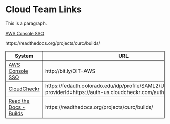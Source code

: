 # Cloud Team Links

<p>This is a paragraph.</p>

<a href="http://bit.ly/OIT-AWS" target="_blank">AWS Console SSO</a>

<html>
<head>
<style>
table, th, td {
  border: 1px solid black;
  border-collapse: collapse;
}
</style>
</head>
<body>

<table>
  <tr>
    <th style="white-space: nowrap">System</th>
    <th>URL</th>
  </tr>
  <tr>
    <td><a href="http://bit.ly/OIT-AWS" target="_blank">AWS Console SSO</a></td>
    <td>http://bit.ly/OIT-AWS</td>
  </tr>
  <tr>
    <td><a href="https://fedauth.colorado.edu/idp/profile/SAML2/Unsolicited/SSO?providerId=https://auth-us.cloudcheckr.com/auth" target="_blank">CloudCheckr</a></td>
    <td>https://fedauth.colorado.edu/idp/profile/SAML2/Unsolicited/SSO?providerId=https://auth-us.cloudcheckr.com/auth</td>
  </tr>
  <tr>
    <td><a href="https://readthedocs.org/projects/curc/builds/" target="_blank">Read the Docs - Builds</a></td>
    <td>https://readthedocs.org/projects/curc/builds/</td>
  </tr>
https://readthedocs.org/projects/curc/builds/

</table>

</body>
</html>